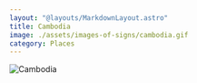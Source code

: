 ```yaml
---
layout: "@layouts/MarkdownLayout.astro"
title: Cambodia
image: ./assets/images-of-signs/cambodia.gif
category: Places
---
```


![Cambodia](@signs/cambodia.gif)

